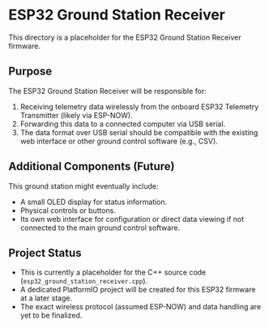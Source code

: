 # ESP32 Ground Station Receiver

This directory is a placeholder for the ESP32 Ground Station Receiver firmware.

## Purpose

The ESP32 Ground Station Receiver will be responsible for:
1.  Receiving telemetry data wirelessly from the onboard ESP32 Telemetry Transmitter (likely via ESP-NOW).
2.  Forwarding this data to a connected computer via USB serial.
3.  The data format over USB serial should be compatible with the existing web interface or other ground control software (e.g., CSV).

## Additional Components (Future)

This ground station might eventually include:
-   A small OLED display for status information.
-   Physical controls or buttons.
-   Its own web interface for configuration or direct data viewing if not connected to the main ground control software.

## Project Status

-   This is currently a placeholder for the C++ source code (`esp32_ground_station_receiver.cpp`).
-   A dedicated PlatformIO project will be created for this ESP32 firmware at a later stage.
-   The exact wireless protocol (assumed ESP-NOW) and data handling are yet to be finalized.
